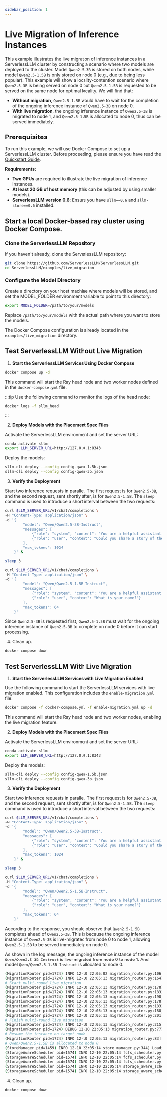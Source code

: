```yaml
---
sidebar_position: 1
---
```


# Live Migration of Inference Instances

This example illustrates the live migration of inference instances in a ServerlessLLM cluster by constructing a scenario where two models are deployed to the cluster. Model `Qwen2.5-3B` is stored on both nodes, while model `Qwen2.5-1.5B` is only stored on node 0 (e.g., due to being less popular). This example will show a locality-contention scenario where `Qwen2.5-3B` is being served on node 0 but `Qwen2.5-1.5B` is requested to be served on the same node for optimal locality. We will find that:

- **Without migration**, `Qwen2.5-1.5B` would have to wait for the completion of the ongoing inference instance of `Qwen2.5-3B` on node 0.
- **With live migration**, the ongoing inference instance of `Qwen2.5-3B` is migrated to node 1, and `Qwen2.5-1.5B` is allocated to node 0, thus can be served immediately.

## Prerequisites

To run this example, we will use Docker Compose to set up a ServerlessLLM cluster. Before proceeding, please ensure you have read the [Quickstart Guide](../getting_started.md).

**Requirements:**

- **Two GPUs** are required to illustrate the live migration of inference instances.
- **At least 20 GB of host memory** (this can be adjusted by using smaller models).
- **ServerlessLLM version 0.6**: Ensure you have `sllm==0.6` and `sllm-store==0.6` installed.

## Start a local Docker-based ray cluster using Docker Compose.

### Clone the ServerlessLLM Repository

If you haven't already, clone the ServerlessLLM repository:

```bash
git clone https://github.com/ServerlessLLM/ServerlessLLM.git
cd ServerlessLLM/examples/live_migration
```

### Configure the Model Directory

Create a directory on your host machine where models will be stored, and set the MODEL_FOLDER environment variable to point to this directory:

```bash
export MODEL_FOLDER=/path/to/your/models
```

Replace `/path/to/your/models` with the actual path where you want to store the models.

The Docker Compose configuration is already located in the `examples/live_migration` directory.

## Test ServerlessLLM Without Live Migration

1. **Start the ServerlessLLM Services Using Docker Compose**

```bash
docker compose up -d
```

This command will start the Ray head node and two worker nodes defined in the `docker-compose.yml` file.

:::tip
Use the following command to monitor the logs of the head node:

```bash
docker logs -f sllm_head
```
:::

2. **Deploy Models with the Placement Spec Files**

Activate the ServerlessLLM environment and set the server URL:
```bash
conda activate sllm
export LLM_SERVER_URL=http://127.0.0.1:8343
```

Deploy the models:
```bash
sllm-cli deploy --config config-qwen-1.5b.json
sllm-cli deploy --config config-qwen-3b.json
```

3. **Verify the Deployment**

Start two inference requests in parallel. The first request is for `Qwen2.5-3B`, and the second request, sent shortly after, is for `Qwen2.5-1.5B`. The `sleep` command is used to introduce a short interval between the two requests:

```bash
curl $LLM_SERVER_URL/v1/chat/completions \
-H "Content-Type: application/json" \
-d '{
        "model": "Qwen/Qwen2.5-3B-Instruct",
        "messages": [
            {"role": "system", "content": "You are a helpful assistant."},
            {"role": "user", "content": "Could you share a story of the history of Computer Science?"}
        ],
        "max_tokens": 1024
    }' &

sleep 3

curl $LLM_SERVER_URL/v1/chat/completions \
-H "Content-Type: application/json" \
-d '{
        "model": "Qwen/Qwen2.5-1.5B-Instruct",
        "messages": [
            {"role": "system", "content": "You are a helpful assistant."},
            {"role": "user", "content": "What is your name?"}
        ],
        "max_tokens": 64
    }'
```

Since `Qwen2.5-3B` is requested first, `Qwen2.5-1.5B` must wait for the ongoing inference instance of `Qwen2.5-3B` to complete on node 0 before it can start processing.


4. Clean up.

```bash
docker compose down
```

## Test ServerlessLLM With Live Migration

1. **Start the ServerlessLLM Services with Live Migration Enabled**

Use the following command to start the ServerlessLLM services with live migration enabled. This configuration includes the `enable-migration.yml` file:

```bash
docker compose -f docker-compose.yml -f enable-migration.yml up -d
```

This command will start the Ray head node and two worker nodes, enabling the live migration feature.

2. **Deploy Models with the Placement Spec Files**

Activate the ServerlessLLM environment and set the server URL:

```bash
conda activate sllm
export LLM_SERVER_URL=http://127.0.0.1:8343
```

Deploy the models:

```bash
sllm-cli deploy --config config-qwen-1.5b.json
sllm-cli deploy --config config-qwen-3b.json
```

3. **Verify the Deployment**

Start two inference requests in parallel. The first request is for `Qwen2.5-3B`, and the second request, sent shortly after, is for `Qwen2.5-1.5B`. The `sleep` command is used to introduce a short interval between the two requests:

```bash
curl $LLM_SERVER_URL/v1/chat/completions \
-H "Content-Type: application/json" \
-d '{
        "model": "Qwen/Qwen2.5-3B-Instruct",
        "messages": [
            {"role": "system", "content": "You are a helpful assistant."},
            {"role": "user", "content": "Could you share a story of the history of Computer Science?"}
        ],
        "max_tokens": 1024
    }' &

sleep 3

curl $LLM_SERVER_URL/v1/chat/completions \
-H "Content-Type: application/json" \
-d '{
        "model": "Qwen/Qwen2.5-1.5B-Instruct",
        "messages": [
            {"role": "system", "content": "You are a helpful assistant."},
            {"role": "user", "content": "What is your name?"}
        ],
        "max_tokens": 64
    }'
```

According to the response, you should observe that `Qwen2.5-1.5B` completes ahead of `Qwen2.5-3B`. This is because the ongoing inference instance of `Qwen2.5-3B` is live-migrated from node 0 to node 1, allowing `Qwen2.5-1.5B` to be served immediately on node 0.

As shown in the log message, the ongoing inference instance of the model `Qwen/Qwen2.5-3B-Instruct` is live-migrated from node 0 to node 1. And model `Qwen/Qwen2.5-1.5B-Instruct` is allocated to node 0.

```bash
(MigrationRouter pid=1724) INFO 12-10 22:05:02 migration_router.py:106] Executing migration plan: MigrationPlan(target_node_id='1', source_instance=InstanceStatus(instance_id='Qwen/Qwen2.5-3B-Instruct_dedb945f-74e5-403f-8677-35965453abab', node_id='0', num_gpu=1, concurrency=0, model_name='Qwen/Qwen2.5-3B-Instruct', num_current_tokens=0))
(MigrationRouter pid=1724) INFO 12-10 22:05:13 migration_router.py:164] Initialized backend for instance Qwen/Qwen2.5-3B-Instruct_2c9ef57f-c432-45d6-a4a9-1bae9c792853 for model Qwen/Qwen2.5-3B-Instruct
# Start multi-round live migration
(MigrationRouter pid=1724) INFO 12-10 22:05:13 migration_router.py:178] Migration iteration 0
(MigrationRouter pid=1724) INFO 12-10 22:05:13 migration_router.py:183] Number of tokens: 353, delta: 353
(MigrationRouter pid=1724) INFO 12-10 22:05:13 migration_router.py:198] Migration iteration 0 completed
(MigrationRouter pid=1724) INFO 12-10 22:05:13 migration_router.py:178] Migration iteration 1
(MigrationRouter pid=1724) INFO 12-10 22:05:13 migration_router.py:183] Number of tokens: 14, delta: 14
(MigrationRouter pid=1724) INFO 12-10 22:05:13 migration_router.py:188] Migration completed: remained 14 tokens
(MigrationRouter pid=1724) INFO 12-10 22:05:13 migration_router.py:201] Migrated instance Qwen/Qwen2.5-3B-Instruct_dedb945f-74e5-403f-8677-35965453abab to Qwen/Qwen2.5-3B-Instruct_2c9ef57f-c432-45d6-a4a9-1bae9c792853
# Finish multi-round live migration
(MigrationRouter pid=1724) INFO 12-10 22:05:13 migration_router.py:215] Instance Qwen/Qwen2.5-3B-Instruct_dedb945f-74e5-403f-8677-35965453abab removed
(MigrationRouter pid=1724) DEBUG 12-10 22:05:13 migration_router.py:77] Preempted request: ...
# Resume the instance on target node
(MigrationRouter pid=1724) INFO 12-10 22:05:13 migration_router.py:83] Resuming request on target instance: Qwen/Qwen2.5-3B-Instruct_2c9ef57f-c432-45d6-a4a9-1bae9c792853
# Qwen/Qwen2.5-1.5B is allocated to node 0
(StoreManager pid=1459) INFO 12-10 22:05:14 store_manager.py:344] Loading Qwen/Qwen2.5-1.5B-Instruct to node 0
(StorageAwareScheduler pid=1574) INFO 12-10 22:05:14 fcfs_scheduler.py:92] Deallocating model Qwen/Qwen2.5-3B-Instruct instance Qwen/Qwen2.5-3B-Instruct_dedb945f-74e5-403f-8677-35965453abab
(StorageAwareScheduler pid=1574) INFO 12-10 22:05:14 fcfs_scheduler.py:103] Node 0 deallocated 1 GPUs
(StorageAwareScheduler pid=1574) INFO 12-10 22:05:14 fcfs_scheduler.py:108] Model Qwen/Qwen2.5-3B-Instruct instance Qwen/Qwen2.5-3B-Instruct_dedb945f-74e5-403f-8677-35965453abab deallocated
(StorageAwareScheduler pid=1574) INFO 12-10 22:05:14 storage_aware_scheduler.py:188] Migrated instance Qwen/Qwen2.5-3B-Instruct to node 1 instance Qwen/Qwen2.5-3B-Instruct_2c9ef57f-c432-45d6-a4a9-1bae9c792853
(StorageAwareScheduler pid=1574) INFO 12-10 22:05:14 storage_aware_scheduler.py:195] Allocated node 0 for model Qwen/Qwen2.5-1.5B-Instruct
```

4. Clean up.

```bash
docker compose down
```


